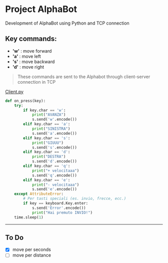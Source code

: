 # Project AlphaBot
Development of AlphaBot using Python and TCP connection

## Key commands:

- **'w'** : move forward
- **'a'** : move left
- **'s'** : move backward
- **'d'** : move right

> These commands are sent to the Alphabot through client-server connection in TCP

[Client.py](client.py)
```python
def on_press(key):
    try:
        if key.char == 'w':
            print("AVANZA")
            s.send('w'.encode())
        elif key.char == 'a':
            print("SINISTRA")
            s.send('a'.encode())
        elif key.char == 's':
            print("GIUUU")
            s.send('s'.encode())
        elif key.char == 'd':
            print("DESTRA")
            s.send('d'.encode())
        elif key.char == 'q':
            print("+ velocitaaa")
            s.send('q'.encode())
        elif key.char == 'e':
            print("- velocitaaa")
            s.send('e'.encode())
    except AttributeError:
        # Per tasti speciali (es. invio, frecce, ecc.)
        if key == keyboard.Key.enter:
            s.send('Error'.encode())
            print("Hai premuto INVIO!")
    time.sleep(1)
```
---
## To Do
- [x] move per seconds
- [ ] move per distance

